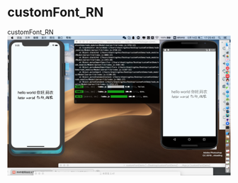 # customFont_RN
customFont_RN
![image](https://github.com/pheromone/customFont_RN/blob/master/customFontDemoResult.png) 
